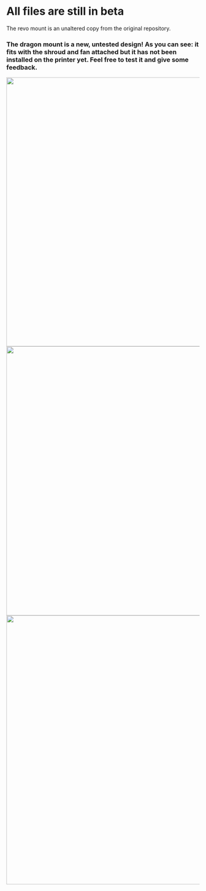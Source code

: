 # All files are still in beta

The revo mount is an unaltered copy from the original repository.


### The dragon mount is a new, untested design! As you can see: it fits with the shroud and fan attached but it has not been installed on the printer yet. Feel free to test it and give some feedback.

<img src="Images/Dragon_Hotend_mount_front.jpeg" width="700">

<img src="Images/Dragon_Hotend_mount_side.jpeg" width="700">

<img src="Images/Dragon_Hotend_mount_with_shroud.jpeg" width="700">
